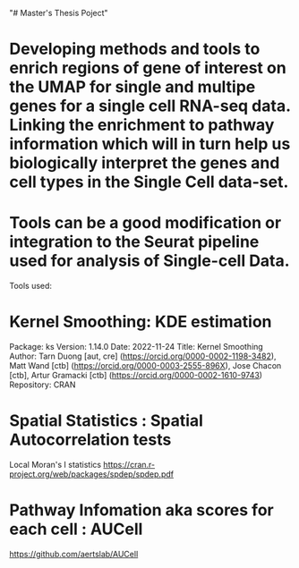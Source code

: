 "# Master's Thesis Poject" 
# Developing methods and tools to enrich regions of gene of interest on the UMAP for single and multipe genes for a single cell RNA-seq data. Linking the enrichment to pathway information which will in turn help us biologically interpret the genes and cell types in the Single Cell data-set.
# Tools can be a good modification or integration to the Seurat pipeline used for analysis of Single-cell Data.


Tools used:
# Kernel Smoothing: KDE estimation #
Package: ks
Version: 1.14.0
Date: 2022-11-24
Title: Kernel Smoothing
Author: Tarn Duong [aut, cre] (<https://orcid.org/0000-0002-1198-3482>),
  Matt Wand [ctb] (<https://orcid.org/0000-0003-2555-896X>),
  Jose Chacon [ctb],
  Artur Gramacki [ctb] (<https://orcid.org/0000-0002-1610-9743>)
Repository: CRAN

# Spatial Statistics : Spatial Autocorrelation tests # 
Local Moran's I statistics
https://cran.r-project.org/web/packages/spdep/spdep.pdf

# Pathway Infomation aka scores for each cell : AUCell #
https://github.com/aertslab/AUCell
